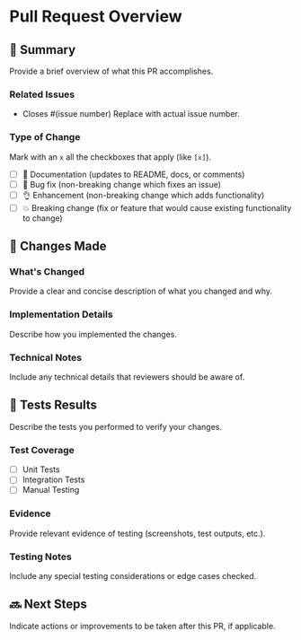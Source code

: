 # Pull Request Overview

## 📝 Summary
Provide a brief overview of what this PR accomplishes.

### Related Issues
- Closes #(issue number) Replace with actual issue number.

### Type of Change
Mark with an `x` all the checkboxes that apply (like `[x]`).
- [ ] 📝 Documentation (updates to README, docs, or comments)
- [ ] 🐛 Bug fix (non-breaking change which fixes an issue)
- [ ] 👌 Enhancement (non-breaking change which adds functionality)
- [ ] 💥 Breaking change (fix or feature that would cause existing functionality to change)

## 🔄 Changes Made
### What's Changed
Provide a clear and concise description of what you changed and why.

### Implementation Details
Describe how you implemented the changes.

### Technical Notes
Include any technical details that reviewers should be aware of.

## 🔧 Tests Results
Describe the tests you performed to verify your changes.

### Test Coverage
- [ ] Unit Tests
- [ ] Integration Tests
- [ ] Manual Testing

### Evidence
Provide relevant evidence of testing (screenshots, test outputs, etc.).

### Testing Notes
Include any special testing considerations or edge cases checked.

## 🔜 Next Steps
Indicate actions or improvements to be taken after this PR, if applicable.